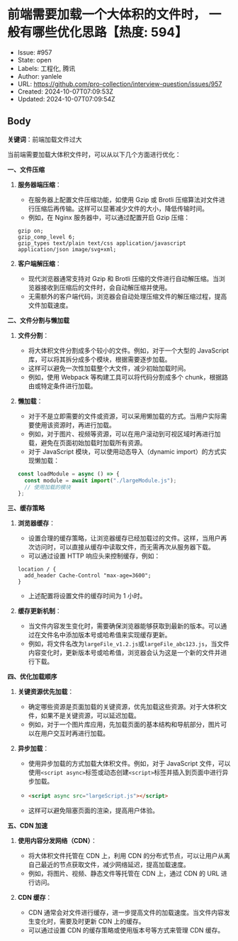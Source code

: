 # 前端需要加载一个大体积的文件时， 一般有哪些优化思路【热度: 594】

- Issue: #957
- State: open
- Labels: 工程化, 腾讯
- Author: yanlele
- URL: https://github.com/pro-collection/interview-question/issues/957
- Created: 2024-10-07T07:09:53Z
- Updated: 2024-10-07T07:09:54Z

## Body

**关键词**：前端加载文件过大

当前端需要加载大体积文件时，可以从以下几个方面进行优化：

**一、文件压缩**

1. **服务器端压缩**：

   - 在服务器上配置文件压缩功能，如使用 Gzip 或 Brotli 压缩算法对文件进行压缩后再传输。这样可以显著减少文件的大小，降低传输时间。
   - 例如，在 Nginx 服务器中，可以通过配置开启 Gzip 压缩：

   ```nginx
   gzip on;
   gzip_comp_level 6;
   gzip_types text/plain text/css application/javascript application/json image/svg+xml;
   ```

2. **客户端解压缩**：
   - 现代浏览器通常支持对 Gzip 和 Brotli 压缩的文件进行自动解压缩。当浏览器接收到压缩后的文件时，会自动解压缩并使用。
   - 无需额外的客户端代码，浏览器会自动处理压缩文件的解压缩过程，提高文件加载速度。

**二、文件分割与懒加载**

1. **文件分割**：

   - 将大体积文件分割成多个较小的文件。例如，对于一个大型的 JavaScript 库，可以将其拆分成多个模块，根据需要逐步加载。
   - 这样可以避免一次性加载整个大文件，减少初始加载时间。
   - 例如，使用 Webpack 等构建工具可以将代码分割成多个 chunk，根据路由或特定条件进行加载。

2. **懒加载**：
   - 对于不是立即需要的文件或资源，可以采用懒加载的方式。当用户实际需要使用该资源时，再进行加载。
   - 例如，对于图片、视频等资源，可以在用户滚动到可视区域时再进行加载，避免在页面初始加载时加载所有资源。
   - 对于 JavaScript 模块，可以使用动态导入（dynamic import）的方式实现懒加载：
   ```javascript
   const loadModule = async () => {
     const module = await import("./largeModule.js");
     // 使用加载的模块
   };
   ```

**三、缓存策略**

1. **浏览器缓存**：

   - 设置合理的缓存策略，让浏览器缓存已经加载过的文件。这样，当用户再次访问时，可以直接从缓存中读取文件，而无需再次从服务器下载。
   - 可以通过设置 HTTP 响应头来控制缓存，例如：

   ```nginx
   location / {
     add_header Cache-Control "max-age=3600";
   }
   ```

   - 上述配置将设置文件的缓存时间为 1 小时。

2. **缓存更新机制**：
   - 当文件内容发生变化时，需要确保浏览器能够获取到最新的版本。可以通过在文件名中添加版本号或哈希值来实现缓存更新。
   - 例如，将文件名改为`largeFile_v1.2.js`或`largeFile_abc123.js`，当文件内容变化时，更新版本号或哈希值，浏览器会认为这是一个新的文件并进行下载。

**四、优化加载顺序**

1. **关键资源优先加载**：

   - 确定哪些资源是页面加载的关键资源，优先加载这些资源。对于大体积文件，如果不是关键资源，可以延迟加载。
   - 例如，对于一个图片库应用，先加载页面的基本结构和导航部分，图片可以在用户交互时再进行加载。

2. **异步加载**：
   - 使用异步加载的方式加载大体积文件。例如，对于 JavaScript 文件，可以使用`<script async>`标签或动态创建`<script>`标签并插入到页面中进行异步加载。
   - ```html
     <script async src="largeScript.js"></script>
     ```
   - 这样可以避免阻塞页面的渲染，提高用户体验。

**五、CDN 加速**

1. **使用内容分发网络（CDN）**：

   - 将大体积文件托管在 CDN 上，利用 CDN 的分布式节点，可以让用户从离自己最近的节点获取文件，减少网络延迟，提高加载速度。
   - 例如，将图片、视频、静态文件等托管在 CDN 上，通过 CDN 的 URL 进行访问。

2. **CDN 缓存**：
   - CDN 通常会对文件进行缓存，进一步提高文件的加载速度。当文件内容发生变化时，需要及时更新 CDN 上的缓存。
   - 可以通过设置 CDN 的缓存策略或使用版本号等方式来管理 CDN 缓存。

